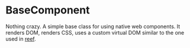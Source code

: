 # BaseComponent

Nothing crazy. A simple base class for using native web components. It renders DOM, renders CSS, uses a custom virtual DOM similar to the one used in [reef](https://github.com/cferdinandi/reef).
